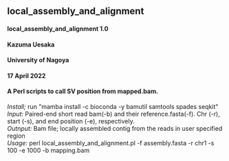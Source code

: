 ## local_assembly_and_alignment
#### local_assembly_and_alignment 1.0  

#### Kazuma Uesaka
#### University of Nagoya
#### 17 April 2022
#### A Perl scripts to call SV position from mapped.bam.

*Install;* run "mamba install -c bioconda -y bamutil samtools spades seqkit"  
*Input:* Paired-end short read bam(-b) and their reference.fasta(-f). Chr (-r), start (-s), and end position (-e), respectively.   
*Outnput:* Bam file; locally assembled contig from the reads in user specified region  
*Usage:* perl local_assembly_and_alignment.pl -f assembly.fasta -r chr1 -s 100 -e 1000 -b mapping.bam  
